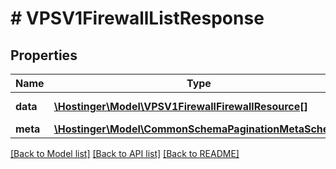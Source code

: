 # # VPSV1FirewallListResponse

## Properties

Name | Type | Description | Notes
------------ | ------------- | ------------- | -------------
**data** | [**\Hostinger\Model\VPSV1FirewallFirewallResource[]**](VPSV1FirewallFirewallResource.md) | Array of [&#x60;VPS.V1.Firewall.FirewallResource&#x60;](#model/vpsv1firewallfirewallresource) |
**meta** | [**\Hostinger\Model\CommonSchemaPaginationMetaSchema**](CommonSchemaPaginationMetaSchema.md) |  |

[[Back to Model list]](../../README.md#models) [[Back to API list]](../../README.md#endpoints) [[Back to README]](../../README.md)
